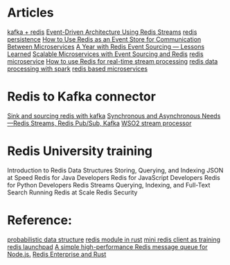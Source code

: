 # Articles
[kafka + redis](https://dzone.com/articles/building-system-on-kafka-and-redis)
[Event-Driven Architecture Using Redis Streams](https://harness.io/blog/continuous-delivery/event-driven-architecture-redis-streams/)
[redis persistence](https://redis.io/docs/manual/persistence/)
[How to Use Redis as an Event Store for Communication Between Microservices](https://redis.com/blog/use-redis-event-store-communication-microservices/)
[A Year with Redis Event Sourcing — Lessons Learned](https://medium.com/lcom-techblog/a-year-with-redis-event-sourcing-lessons-learned-6736068e17cc)
[Scalable Microservices with Event Sourcing and Redis](https://medium.com/lcom-techblog/scalable-microservices-with-event-sourcing-and-redis-6aa245574db0)
[redis microservice](https://thenewstack.io/how-redis-simplifies-microservices-design-patterns/)
[How to use Redis for real-time stream processing](https://www.infoworld.com/article/3212768/how-to-use-redis-for-real-time-stream-processing.html)
[redis data processing with spark](https://www.infoq.com/articles/data-processing-redis-spark-streaming/)
[redis based microservices](https://thenewstack.io/how-redis-simplifies-microservices-design-patterns/)

# Redis to Kafka connector
[Sink and sourcing redis with kafka](https://medium.com/swlh/sinking-and-sourcing-redis-data-with-kafka-connect-redis-9515201e7a1)
[Synchronous and Asynchronous Needs—Redis Streams, Redis Pub/Sub, Kafka](https://redis.com/blog/what-to-choose-for-your-synchronous-and-asynchronous-communication-needs-redis-streams-redis-pub-sub-kafka-etc-best-approaches-synchronous-asynchronous-communication/)
[WSO2 stream processor](https://wso2.com/library/article/2018/01/making-real-time-applications-simpler-with-wso2-stream-processor/)

# Redis University training 
Introduction to Redis Data Structures
Storing, Querying, and Indexing JSON at Speed
Redis for Java Developers
Redis for JavaScript Developers
Redis for Python Developers
Redis Streams
Querying, Indexing, and Full-Text Search
Running Redis at Scale
Redis Security

# Reference:
[probabilistic data structure](https://www.youtube.com/watch?v=dq-0xagF7v8&t=1613s)
[redis module in rust](https://github.com/RedisLabsModules/redismodule-rs)
[mini redis client as training](https://github.com/tokio-rs/mini-redis)
[redis launchpad](https://launchpad.redis.com/)
[A simple high-performance Redis message queue for Node.js.](https://github.com/weyoss/redis-smq)
[Redis Enterprise and Rust](https://redis.com/lp/redis-enterprise-rust/)